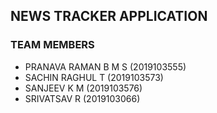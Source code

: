 ## NEWS TRACKER APPLICATION

### TEAM MEMBERS

- PRANAVA RAMAN B M S (2019103555)
- SACHIN RAGHUL T (2019103573)
- SANJEEV K M (2019103576)
- SRIVATSAV R (2019103066)
